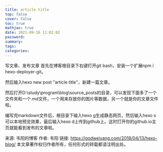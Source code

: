 ```yaml
---
title: article title
top: false
cover: false
toc: true
mathjax: true
date: 2021-09-16 11:02:02
password:
summary:
tags:
categories:
---
```

写文章、发布文章
首先在博客根目录下右键打开git bash，安装一个扩展npm i hexo-deployer-git。

然后输入hexo new post "article title"，新建一篇文章。

然后打开D:\study\program\blog\source\_posts的目录，可以发现下面多了一个文件夹和一个.md文件，一个用来存放你的图片等数据，另一个就是你的文章文件啦。

编写完markdown文件后，根目录下输入hexo g生成静态网页，然后输入hexo s可以本地预览效果，最后输入hexo d上传到github上。这时打开你的github.io主页就能看到发布的文章啦。


来源: 韦阳的博客
作者: 韦阳
链接: https://godweiyang.com/2018/04/13/hexo-blog/
本文章著作权归作者所有，任何形式的转载都请注明出处。